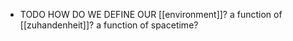 - TODO HOW DO WE DEFINE OUR [[environment]]? a function of [[zuhandenheit]]? a function of spacetime?